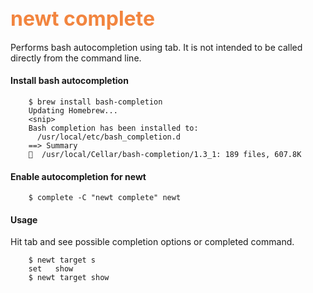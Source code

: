## <font color="#F2853F" style="font-size:24pt">newt complete </font>

Performs bash autocompletion using tab. It is not intended to be called directly from the command line.

#### Install bash autocompletion

```no-highlight
    $ brew install bash-completion
    Updating Homebrew...
    <snip>
    Bash completion has been installed to:
      /usr/local/etc/bash_completion.d
    ==> Summary
    🍺  /usr/local/Cellar/bash-completion/1.3_1: 189 files, 607.8K
```

#### Enable autocompletion for newt

```no-highlight
    $ complete -C "newt complete" newt
```

#### Usage

Hit tab and see possible completion options or completed command.

```no-highlight
    $ newt target s
    set   show  
    $ newt target show
```
